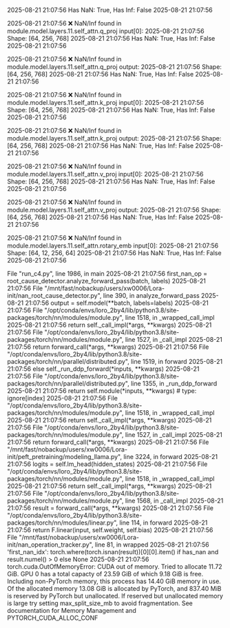  2025-08-21 21:07:56
   Has NaN: True, Has Inf: False
2025-08-21 21:07:56

2025-08-21 21:07:56
❌ NaN/Inf found in module.model.layers.11.self_attn.q_proj input[0]:
2025-08-21 21:07:56
   Shape: [64, 256, 768]
2025-08-21 21:07:56
   Has NaN: True, Has Inf: False
2025-08-21 21:07:56

2025-08-21 21:07:56
❌ NaN/Inf found in module.model.layers.11.self_attn.q_proj output:
2025-08-21 21:07:56
   Shape: [64, 256, 768]
2025-08-21 21:07:56
   Has NaN: True, Has Inf: False
2025-08-21 21:07:56

2025-08-21 21:07:56
❌ NaN/Inf found in module.model.layers.11.self_attn.k_proj input[0]:
2025-08-21 21:07:56
   Shape: [64, 256, 768]
2025-08-21 21:07:56
   Has NaN: True, Has Inf: False
2025-08-21 21:07:56

2025-08-21 21:07:56
❌ NaN/Inf found in module.model.layers.11.self_attn.k_proj output:
2025-08-21 21:07:56
   Shape: [64, 256, 768]
2025-08-21 21:07:56
   Has NaN: True, Has Inf: False
2025-08-21 21:07:56

2025-08-21 21:07:56
❌ NaN/Inf found in module.model.layers.11.self_attn.v_proj input[0]:
2025-08-21 21:07:56
   Shape: [64, 256, 768]
2025-08-21 21:07:56
   Has NaN: True, Has Inf: False
2025-08-21 21:07:56

2025-08-21 21:07:56
❌ NaN/Inf found in module.model.layers.11.self_attn.v_proj output:
2025-08-21 21:07:56
   Shape: [64, 256, 768]
2025-08-21 21:07:56
   Has NaN: True, Has Inf: False
2025-08-21 21:07:56

2025-08-21 21:07:56
❌ NaN/Inf found in module.model.layers.11.self_attn.rotary_emb input[0]:
2025-08-21 21:07:56
   Shape: [64, 12, 256, 64]
2025-08-21 21:07:56
   Has NaN: True, Has Inf: False
2025-08-21 21:07:56


 File "run_c4.py", line 1986, in main
2025-08-21 21:07:56
    first_nan_op = root_cause_detector.analyze_forward_pass(batch, labels)
2025-08-21 21:07:56
  File "/mnt/fast/nobackup/users/xw0006/Lora-init/nan_root_cause_detector.py", line 390, in analyze_forward_pass
2025-08-21 21:07:56
    output = self.model(**batch, labels=labels)
2025-08-21 21:07:56
  File "/opt/conda/envs/loro_2by4/lib/python3.8/site-packages/torch/nn/modules/module.py", line 1518, in _wrapped_call_impl
2025-08-21 21:07:56
    return self._call_impl(*args, **kwargs)
2025-08-21 21:07:56
  File "/opt/conda/envs/loro_2by4/lib/python3.8/site-packages/torch/nn/modules/module.py", line 1527, in _call_impl
2025-08-21 21:07:56
    return forward_call(*args, **kwargs)
2025-08-21 21:07:56
  File "/opt/conda/envs/loro_2by4/lib/python3.8/site-packages/torch/nn/parallel/distributed.py", line 1519, in forward
2025-08-21 21:07:56
    else self._run_ddp_forward(*inputs, **kwargs)
2025-08-21 21:07:56
  File "/opt/conda/envs/loro_2by4/lib/python3.8/site-packages/torch/nn/parallel/distributed.py", line 1355, in _run_ddp_forward
2025-08-21 21:07:56
    return self.module(*inputs, **kwargs)  # type: ignore[index]
2025-08-21 21:07:56
  File "/opt/conda/envs/loro_2by4/lib/python3.8/site-packages/torch/nn/modules/module.py", line 1518, in _wrapped_call_impl
2025-08-21 21:07:56
    return self._call_impl(*args, **kwargs)
2025-08-21 21:07:56
  File "/opt/conda/envs/loro_2by4/lib/python3.8/site-packages/torch/nn/modules/module.py", line 1527, in _call_impl
2025-08-21 21:07:56
    return forward_call(*args, **kwargs)
2025-08-21 21:07:56
  File "/mnt/fast/nobackup/users/xw0006/Lora-init/peft_pretraining/modeling_llama.py", line 3224, in forward
2025-08-21 21:07:56
    logits = self.lm_head(hidden_states)
2025-08-21 21:07:56
  File "/opt/conda/envs/loro_2by4/lib/python3.8/site-packages/torch/nn/modules/module.py", line 1518, in _wrapped_call_impl
2025-08-21 21:07:56
    return self._call_impl(*args, **kwargs)
2025-08-21 21:07:56
  File "/opt/conda/envs/loro_2by4/lib/python3.8/site-packages/torch/nn/modules/module.py", line 1568, in _call_impl
2025-08-21 21:07:56
    result = forward_call(*args, **kwargs)
2025-08-21 21:07:56
  File "/opt/conda/envs/loro_2by4/lib/python3.8/site-packages/torch/nn/modules/linear.py", line 114, in forward
2025-08-21 21:07:56
    return F.linear(input, self.weight, self.bias)
2025-08-21 21:07:56
  File "/mnt/fast/nobackup/users/xw0006/Lora-init/nan_operation_tracker.py", line 81, in wrapped
2025-08-21 21:07:56
    'first_nan_idx': torch.where(torch.isnan(result))[0][0].item() if has_nan and result.numel() > 0 else None
2025-08-21 21:07:56
torch.cuda.OutOfMemoryError: CUDA out of memory. Tried to allocate 11.72 GiB. GPU 0 has a total capacty of 23.59 GiB of which 9.18 GiB is free. Including non-PyTorch memory, this process has 14.40 GiB memory in use. Of the allocated memory 13.08 GiB is allocated by PyTorch, and 837.40 MiB is reserved by PyTorch but unallocated. If reserved but unallocated memory is large try setting max_split_size_mb to avoid fragmentation.  See documentation for Memory Management and PYTORCH_CUDA_ALLOC_CONF